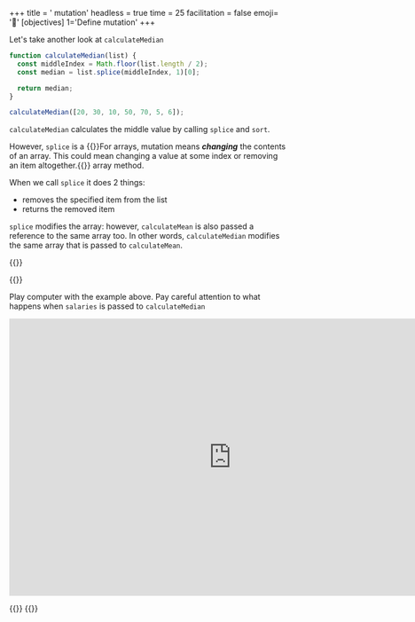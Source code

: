 +++
title = ' mutation'
headless = true
time = 25
facilitation = false
emoji= '🧩'
[objectives]
    1='Define mutation'
+++

Let's take another look at `calculateMedian`

```js
function calculateMedian(list) {
  const middleIndex = Math.floor(list.length / 2);
  const median = list.splice(middleIndex, 1)[0];

  return median;
}

calculateMedian([20, 30, 10, 50, 70, 5, 6]);
```

`calculateMedian` calculates the middle value by calling `splice` and `sort`.

However, `splice` is a {{<tooltip title="mutating">}}For arrays, mutation means **_changing_** the contents of an array. This could mean changing a value at some index or removing an item altogether.{{</tooltip>}} array method.

When we call `splice` it does 2 things:

- removes the specified item from the list
- returns the removed item

`splice` modifies the array: however, `calculateMean` is also passed a reference to the same array too.
In other words, `calculateMedian` modifies the same array that is passed to `calculateMean`.

{{<tabs name="practice">}}

{{<tab name="🎮 Play computer">}}

Play computer with the example above. Pay careful attention to what happens when `salaries` is passed to `calculateMedian`

<iframe title="median-mutation-example" width="800" height="500" frameborder="0" src="https://pythontutor.com/iframe-embed.html#code=function%20calculateMedian%28list%29%20%7B%0A%20%20const%20middleIndex%20%3D%20Math.floor%28list.length%20/%202%29%3B%0A%20%20const%20median%20%3D%20list.splice%28middleIndex,%201%29%5B0%5D%3B%0A%0A%20%20return%20median%3B%0A%7D%0A%0Aconst%20salaries%20%3D%20%5B10,%2020,%2030,%2040,%2060,%2080,%2080%5D%3B%0Aconst%20median%20%3D%20calculateMedian%28salaries%29%3B%0A%0Aconsole.log%28salaries,%20%22%3C---%20salaries%20input%20before%20we%20call%20calculateMean%22%29%3B&codeDivHeight=400&codeDivWidth=350&cumulative=false&curInstr=7&heapPrimitives=nevernest&origin=opt-frontend.js&py=js&rawInputLstJSON=%5B%5D&textReferences=false"></iframe>

{{</tab>}}
{{</tabs>}}
